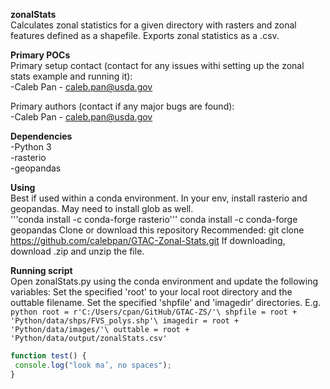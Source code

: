 **zonalStats**\
Calculates zonal statistics for a given directory with rasters and zonal features defined as a shapefile.
Exports zonal statistics as a .csv.

**Primary POCs**\
Primary setup contact (contact for any issues withi setting up the zonal stats example and running it):\
  -Caleb Pan - caleb.pan@usda.gov
 
 Primary authors (contact if any major bugs are found):\
  -Caleb Pan - caleb.pan@usda.gov
  
 **Dependencies**\
 -Python 3\
 -rasterio\
 -geopandas
 
 **Using**\
 Best if used within a conda environment. In your env, install rasterio and geopandas. May need to install glob as well.\
   '''conda install -c conda-forge rasterio'''
   conda install -c conda-forge geopandas
 Clone or download this repository
   Recommended: git clone https://github.com/calebpan/GTAC-Zonal-Stats.git
   If downloading, download .zip and unzip the file.
   
**Running script**\
  Open zonalStats.py using the conda environment and update the following variables:
      Set the specified 'root' to your local root directory and the outtable filename.
      Set the specified 'shpfile' and 'imagedir' directories.
        E.g.\
        ```python
            root = r'C:/Users/cpan/GitHub/GTAC-ZS/'\
            shpfile = root + 'Python/data/shps/FVS_polys.shp'\
            imagedir = root + 'Python/data/images/'\
            outtable = root + 'Python/data/output/zonalStats.csv'
        ```
            
```javascript
function test() {
 console.log("look ma’, no spaces");
}
```
